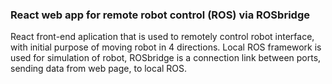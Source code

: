 ### React web app for remote robot control (ROS) via ROSbridge
React front-end aplication that is used to remotely control robot interface, with initial purpose of moving robot in 4 directions.
Local ROS framework is used for simulation of robot, ROSbridge is a connection link between ports, sending data from web page, to local ROS.
